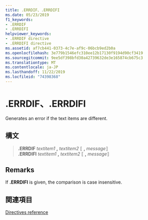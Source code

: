 ```yaml
---
title: .ERRDIF、.ERRDIFI
ms.date: 05/23/2019
f1_keywords:
- .ERRDIF
- .ERRDIFI
helpviewer_keywords:
- .ERRDIF directive
- .ERRDIFI directive
ms.assetid: af7cb441-0373-4c7e-af9c-06bcb9ed2b0a
ms.openlocfilehash: 3e779b1546efc310ee12b17130f9194d90cf3419
ms.sourcegitcommit: 9ee5df398bfd30a42739632de3e165874cb675c3
ms.translationtype: MT
ms.contentlocale: ja-JP
ms.lasthandoff: 11/22/2019
ms.locfileid: "74398368"
---
```

# <a name="errdif-errdifi"></a>.ERRDIF、.ERRDIFI

Generates an error if the text items are different.

## <a name="syntax"></a>構文

> **.ERRDIF** *textitem1* __,__ *textitem2* ⟦ __,__ *message*⟧\
> **.ERRDIFI** *textitem1* __,__ *textitem2* ⟦ __,__ *message*⟧

## <a name="remarks"></a>Remarks

If **.ERRDIFI** is given, the comparison is case insensitive.

## <a name="see-also"></a>関連項目

[Directives reference](../../assembler/masm/directives-reference.md)
